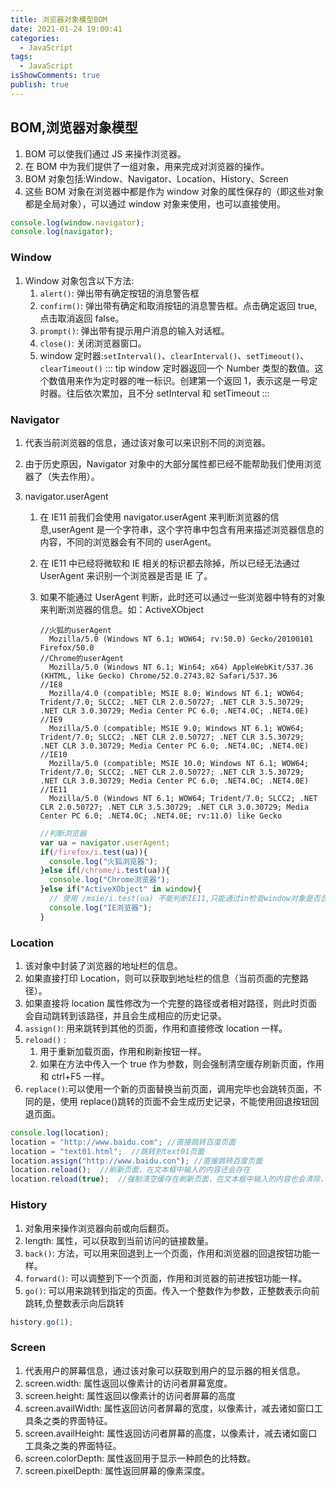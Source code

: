 ```yaml
---
title: 浏览器对象模型BOM
date: 2021-01-24 19:00:41
categories:
  - JavaScript
tags:
  - JavaScript
isShowComments: true
publish: true
---
```


## BOM,浏览器对象模型

1. BOM 可以使我们通过 JS 来操作浏览器。
2. 在 BOM 中为我们提供了一组对象，用来完成对浏览器的操作。
3. BOM 对象包括:Window、Navigator、Location、History、Screen
4. 这些 BOM 对象在浏览器中都是作为 window 对象的属性保存的（即这些对象都是全局对象），可以通过 window 对象来使用，也可以直接使用。

```JavaScript
console.log(window.navigator);
console.log(navigator);
```

### Window

1. Window 对象包含以下方法:
   1. `alert()`: 弹出带有确定按钮的消息警告框
   2. `confirm()`: 弹出带有确定和取消按钮的消息警告框。点击确定返回 true,点击取消返回 false。
   3. `prompt()`: 弹出带有提示用户消息的输入对话框。
   4. `close()`: 关闭浏览器窗口。
   5. window 定时器:`setInterval()`、`clearInterval()`、`setTimeout()`、`clearTimeout()`
      ::: tip
      window 定时器返回一个 Number 类型的数值。这个数值用来作为定时器的唯一标识。创建第一个返回 1，表示这是一号定时器。往后依次累加，且不分 setInterval 和 setTimeout
      :::

### Navigator

1. 代表当前浏览器的信息，通过该对象可以来识别不同的浏览器。
2. 由于历史原因，Navigator 对象中的大部分属性都已经不能帮助我们使用浏览器了（失去作用）。
3. navigator.userAgent

   1. 在 IE11 前我们会使用 navigator.userAgent 来判断浏览器的信息,userAgent 是一个字符串，这个字符串中包含有用来描述浏览器信息的内容，不同的浏览器会有不同的 userAgent。
   2. 在 IE11 中已经将微软和 IE 相关的标识都去除掉，所以已经无法通过 UserAgent 来识别一个浏览器是否是 IE 了。
   3. 如果不能通过 UserAgent 判断，此时还可以通过一些浏览器中特有的对象来判断浏览器的信息。如：ActiveXObject

      ```text
      //火狐的userAgent
        Mozilla/5.0 (Windows NT 6.1; WOW64; rv:50.0) Gecko/20100101 Firefox/50.0
      //Chrome的userAgent
        Mozilla/5.0 (Windows NT 6.1; Win64; x64) AppleWebKit/537.36 (KHTML, like Gecko) Chrome/52.0.2743.82 Safari/537.36
      //IE8
        Mozilla/4.0 (compatible; MSIE 8.0; Windows NT 6.1; WOW64; Trident/7.0; SLCC2; .NET CLR 2.0.50727; .NET CLR 3.5.30729; .NET CLR 3.0.30729; Media Center PC 6.0; .NET4.0C; .NET4.0E)
      //IE9
        Mozilla/5.0 (compatible; MSIE 9.0; Windows NT 6.1; WOW64; Trident/7.0; SLCC2; .NET CLR 2.0.50727; .NET CLR 3.5.30729; .NET CLR 3.0.30729; Media Center PC 6.0; .NET4.0C; .NET4.0E)
      //IE10
        Mozilla/5.0 (compatible; MSIE 10.0; Windows NT 6.1; WOW64; Trident/7.0; SLCC2; .NET CLR 2.0.50727; .NET CLR 3.5.30729; .NET CLR 3.0.30729; Media Center PC 6.0; .NET4.0C; .NET4.0E)
      //IE11
        Mozilla/5.0 (Windows NT 6.1; WOW64; Trident/7.0; SLCC2; .NET CLR 2.0.50727; .NET CLR 3.5.30729; .NET CLR 3.0.30729; Media Center PC 6.0; .NET4.0C; .NET4.0E; rv:11.0) like Gecko
      ```

      ```JavaScript
      //判断浏览器
      var ua = navigator.userAgent;
      if(/firefox/i.test(ua)){
        console.log("火狐浏览器");
      }else if(/chrome/i.test(ua)){
        console.log("Chrome浏览器");
      }else if("ActiveXObject" in window){
        // 使用 /msie/i.test(ua) 不能判断IE11,只能通过in检查window对象是否含有ActiveXObject构造函数，因为只有IE浏览器中含有
        console.log("IE浏览器");
      }
      ```

### Location

1. 该对象中封装了浏览器的地址栏的信息。
2. 如果直接打印 Location，则可以获取到地址栏的信息（当前页面的完整路径）。
3. 如果直接将 location 属性修改为一个完整的路径或者相对路径，则此时页面会自动跳转到该路径，并且会生成相应的历史记录。
4. `assign()`: 用来跳转到其他的页面，作用和直接修改 location 一样。
5. `reload()` :
   1. 用于重新加载页面，作用和刷新按钮一样。
   2. 如果在方法中传入一个 true 作为参数，则会强制清空缓存刷新页面，作用和 ctrl+F5 一样。
6. `replace()`:可以使用一个新的页面替换当前页面，调用完毕也会跳转页面，不同的是，使用 replace()跳转的页面不会生成历史记录，不能使用回退按钮回退页面。

```JavaScript
console.log(location);
location = "http://www.baidu.com"; //直接跳转百度页面
location = "text01.html";  //跳转到text01页面
location.assign("http://www.baidu.con"); //直接跳转百度页面
location.reload();  //刷新页面，在文本框中输入的内容还会存在
location.reload(true);  //强制清空缓存在刷新页面，在文本框中输入的内容也会清除，需要重新输入
```

### History

1. 对象用来操作浏览器向前或向后翻页。
2. length: 属性，可以获取到当前访问的链接数量。
3. `back()`: 方法，可以用来回退到上一个页面，作用和浏览器的回退按钮功能一样。
4. `forward()`: 可以调整到下一个页面，作用和浏览器的前进按钮功能一样。
5. `go()`: 可以用来跳转到指定的页面。传入一个整数作为参数，正整数表示向前跳转,负整数表示向后跳转

```JavaScript
history.go(1);
```

### Screen

1. 代表用户的屏幕信息，通过该对象可以获取到用户的显示器的相关信息。
2. screen.width: 属性返回以像素计的访问者屏幕宽度。
3. screen.height: 属性返回以像素计的访问者屏幕的高度
4. screen.availWidth: 属性返回访问者屏幕的宽度，以像素计，减去诸如窗口工具条之类的界面特征。
5. screen.availHeight: 属性返回访问者屏幕的高度，以像素计，减去诸如窗口工具条之类的界面特征。
6. screen.colorDepth: 属性返回用于显示一种颜色的比特数。
7. screen.pixelDepth: 属性返回屏幕的像素深度。
